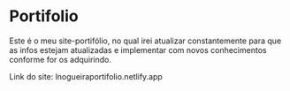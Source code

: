 # Portifolio
Este é o meu site-portifólio, no qual irei atualizar constantemente para que as infos estejam atualizadas e implementar com novos conhecimentos conforme for os adquirindo.

Link do site: lnogueiraportifolio.netlify.app
